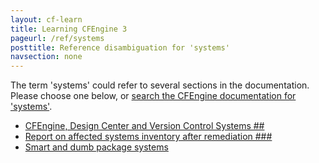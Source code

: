 ```yaml
---
layout: cf-learn
title: Learning CFEngine 3
pageurl: /ref/systems
posttitle: Reference disambiguation for 'systems'
navsection: none
---
```


The term 'systems' could refer to several sections in the documentation. Please choose one below, or
[search the CFEngine documentation for 'systems'](http://docs.cfengine.com/latest/search.html?q=systems).

- [CFEngine, Design Center and Version Control Systems \#\#](http://docs.cfengine.com/latest/enterprise-cfengine-guide-design-center.html#cfengine,-design-center-and-version-control-systems-##)
- [Report on affected systems inventory after remediation \#\#\#](http://docs.cfengine.com/latest/examples-tutorials-report_inventory_remediate_sec_vulnerabilities.html#report-on-affected-systems-inventory-after-remediation-###)
- [Smart and dumb package systems](http://docs.cfengine.com/latest/reference-promise-types-packages.html#smart-and-dumb-package-systems)
